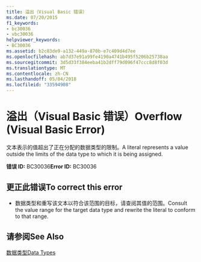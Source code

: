 ```yaml
---
title: 溢出（Visual Basic 错误）
ms.date: 07/20/2015
f1_keywords:
- bc30036
- vbc30036
helpviewer_keywords:
- BC30036
ms.assetid: b2c83de9-a132-449a-870b-e7c409d4d7ee
ms.openlocfilehash: ab7d37e91a99fe4190a4741b495f5206b25738aa
ms.sourcegitcommit: 3d5d33f384eeba41b2dff79d096f47ccc8d8f03d
ms.translationtype: MT
ms.contentlocale: zh-CN
ms.lasthandoff: 05/04/2018
ms.locfileid: "33594908"
---
```

# <a name="overflow-visual-basic-error"></a><span data-ttu-id="9a828-102">溢出（Visual Basic 错误）</span><span class="sxs-lookup"><span data-stu-id="9a828-102">Overflow (Visual Basic Error)</span></span>
<span data-ttu-id="9a828-103">文本表示的值超出了正在分配的数据类型的限制。</span><span class="sxs-lookup"><span data-stu-id="9a828-103">A literal represents a value outside the limits of the data type to which it is being assigned.</span></span>  
  
 <span data-ttu-id="9a828-104">**错误 ID:** BC30036</span><span class="sxs-lookup"><span data-stu-id="9a828-104">**Error ID:** BC30036</span></span>  
  
## <a name="to-correct-this-error"></a><span data-ttu-id="9a828-105">更正此错误</span><span class="sxs-lookup"><span data-stu-id="9a828-105">To correct this error</span></span>  
  
-   <span data-ttu-id="9a828-106">数据类型和重写该文本以符合该范围的目标，请查阅其值的范围。</span><span class="sxs-lookup"><span data-stu-id="9a828-106">Consult the value range for the target data type and rewrite the literal to conform to that range.</span></span>  
  
## <a name="see-also"></a><span data-ttu-id="9a828-107">请参阅</span><span class="sxs-lookup"><span data-stu-id="9a828-107">See Also</span></span>  
 [<span data-ttu-id="9a828-108">数据类型</span><span class="sxs-lookup"><span data-stu-id="9a828-108">Data Types</span></span>](../../../visual-basic/language-reference/data-types/data-type-summary.md)
